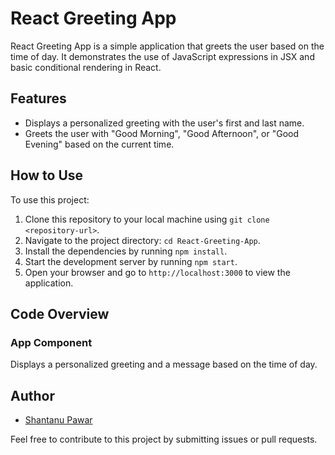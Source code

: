 # React Greeting App

React Greeting App is a simple application that greets the user based on the time of day. It demonstrates the use of JavaScript expressions in JSX and basic conditional rendering in React.


## Features

- Displays a personalized greeting with the user's first and last name.
- Greets the user with "Good Morning", "Good Afternoon", or "Good Evening" based on the current time.

## How to Use

To use this project:

1. Clone this repository to your local machine using `git clone <repository-url>`.
2. Navigate to the project directory: `cd React-Greeting-App`.
3. Install the dependencies by running `npm install`.
4. Start the development server by running `npm start`.
5. Open your browser and go to `http://localhost:3000` to view the application.

## Code Overview

### App Component

Displays a personalized greeting and a message based on the time of day.

## Author

- [Shantanu Pawar](https://github.com/Shantanupawar77)

Feel free to contribute to this project by submitting issues or pull requests.
